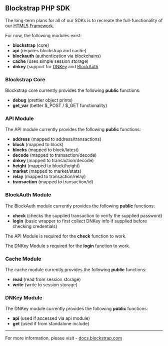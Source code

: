## Blockstrap PHP SDK

The long-term plans for all of our SDKs is to recreate the full-functionality of our [HTML5 Framework](http://github.com/blockstrap/framework).

For now, the following modules exist:

* __blockstrap__ (core)
* __api__ (requires blockstrap and cache)
* __blockauth__ (authentication via blockchains)
* __cache__ (uses simple session storage)
* __dnkey__ (support for [DNKey](http://dnkey.org) and [BlockAuth](http://blockauth.org)

### Blockstrap Core

Blockstrap core currently provides the following __public__ functions:

* __debug__ (prettier object prints)
* __get_var__ (better $_POST / $_GET functionality)

### API Module

The API module currently provides the following __public__ functions:

* __address__ (mapped to address/transactions)
* __block__ (mapped to block)
* __blocks__ (mapped to block/latest)
* __decode__ (mapped to transaction/decode)
* __dnkey__ (mapped to transaction/decode)
* __height__ (mapped to block/height)
* __market__ (mapped to market/stats)
* __relay__ (mapped to transaction/relay)
* __transaction__ (mapped to transaction/id)

### BlockAuth Module

The BlockAuth module currently provides the following __public__ functions:

* __check__ (checks the supplied transaction to verify the supplied password)
* __login__ (basic wrapper to first collect DNKey info if supplied before checking credentials)

The API Module is required for the __check__ function to work.

The DNKey Module s required for the __login__ function to work.

### Cache Module

The cache module currently provides the following __public__ functions:

* __read__ (read from session storage)
* __write__ (write to session storage)

### DNKey Module

The DNKey module currently provides the following __public__ functions:

* __api__ (used if accessed via api module)
* __get__ (used if from standalone include)

--------------------------

For more information, please visit - [docs.blockstrap.com](http://docs.blockstrap.com)